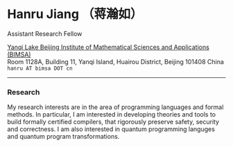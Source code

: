 # Hanru Jiang （蒋瀚如）

Assistant Research Fellow  

[Yanqi Lake Beijing Institute of Mathematical Sciences and Applications (BIMSA)](www.bimsa.cn)  
Room 1128A, Building 11, Yanqi Island, Huairou District, Beijing 101408 China  
```hanru AT bimsa DOT cn```

--- 

### Research

My research interests are in the area of programming languages and formal methods.
In particular, I am interested in developing theories and tools to build formally certified compilers, that rigorously preserve safety, security and correctness. 
I am also interested in quantum programming languges and quantum program transformations.

